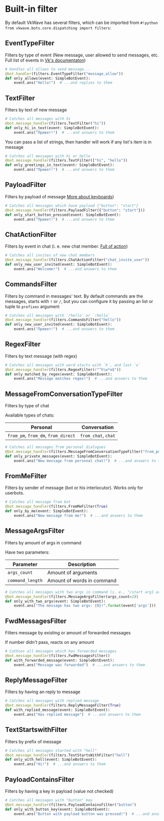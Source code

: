 # Built-in filter

By default VkWave has several filters, which can be imported from `#!python from vkwave.bots.core.dispatching import filters`:

## EventTypeFilter

Filters by type of event (New message, user allowed to send messages, etc. Full list of events in [Vk's documentaton](https://vk.com/dev/groups_events))

``` python hl_lines="2"
# Handles all allows to send message...
@bot.handler(filters.EventTypeFilter("message_allow"))
def only_allows(event: SimpleBotEvent):
    event.ans("Hello!")  # ...and replies to them
```

## TextFilter

Filters by text of new message

``` python hl_lines="2"
# Catches all messages with hi
@bot.message_handler(filters.TextFilter("hi"))
def only_hi_in_text(event: SimpleBotEvent):
    event.ans("Привет!")  # ...and answers to them
```

You can pass a list of strings, then handler will work if any list's item is in message

``` python hl_lines="2"
# Catches all messages with hi or hello
@bot.message_handler(filters.TextFilter(["hi", "hello"))
def only_greetings_in_text(event: SimpleBotEvent):
    event.ans("Привет!")  # ...and answers to them
```

## PayloadFilter

Filters by payload of message [More about keyboards](https://vk.com/dev/bots_docs_3?f=4.%2B%D0%9A%D0%BB%D0%B0%D0%B2%D0%B8%D0%B0%D1%82%D1%83%D1%80%D1%8B%2B%D0%B4%D0%BB%D1%8F%2B%D0%B1%D0%BE%D1%82%D0%BE%D0%B2))

``` python hl_lines="2"
# Catches all messages which have payload {"button": "start"}
@bot.message_handler(filters.PayloadFilter({"button": "start"}))
def only_start_button_pressed(event: SimpleBotEvent):
    event.ans("Привет!")  # ...and answers to them
```


## ChatActionFilter

Filters by event in chat (i. e. new chat member. [Full of  action](https://vk.com/dev/objects/message))
``` python hl_lines="2"
# Catches all invites of new chat members
@bot.message_handler(filters.ChatActionFilter("chat_invite_user"))
def only_new_user_invited(event: SimpleBotEvent):
    event.ans("Welcome!")  # ...and answers to them
```

## CommandsFilter

Filters by command in messages' text. By default commands are the messages, starts with `!` or `/`, but you can configure it by passing an list or tuple to `prefixes` argument

``` python hl_lines="2"
# Catches all messages with `/hello` or `!hello`
@bot.message_handler(filters.CommandsFilter("hello"))
def only_new_user_invited(event: SimpleBotEvent):
    event.ans("Привет!")  # ...and answers to them
```

## RegexFilter

Filters by text message (with regex)
``` python hl_lines="2"
# Catches all messages with word starts with `h`, and last `o`
@bot.message_handler(filters.RegexFilter(r"^h\w*o$"))
def only_matched_by_regex(event: SimpleBotEvent):
    event.ans("Message matches regex!")  # ...and answers to them
```

## MessageFromConversationTypeFilter

Filters by type of chat

Available types of chats:

| Personal                            | Conversation         |
| ----------------------------------- | -------------------- |
| `from_pm`, `from_dm`, `from_direct` | `from_chat`, `chat`  |

``` python hl_lines="2"
# Catches all messages from personal dialogues
@bot.message_handler(filters.MessageFromConversationTypeFilter("from_pm"))
def only_private_messages(event: SimpleBotEvent):
    event.ans("New message from personal chat!")  # ...and answers to them
```

## FromMeFilter

Filters by sender of message (bot or his interlocutor). Works only for userbots.
``` python hl_lines="2"
# Catches all message from bot
@bot.message_handler(filters.FromMeFilter(True)
def only_by_me(event: SimpleBotEvent):
    event.ans("New message from me!")  # ...and answers to them
```

## MessageArgsFilter

Filters by amount of args in command

Have two parameters:

| Parameter        | Description                |
| ---------------- | -------------------------- |
| `args_count`     | Amount of arguments        |
| `command_length` | Amount of words in command |

``` python hl_lines="2"
# Catches all messages with two args in command (i. e., "/start arg1 arg2")
@bot.message_handler(filters.MessageArgsFilter(args_count=2))
def only_with_two_args(event: SimpleBotEvent):
    event.ans("The message has two args: {0}!".format(event['args']))  # ...and answers to them
```

## FwdMessagesFilter

Filters message by existing or amount of forwarded messages

If number didn't pass, reacts on any amount
``` python hl_lines="2"
# Cathces all messages which has forwarded messages
@bot.message_handler(filters.FwdMessagesFilter()
def with_forwarded_message(event: SimpleBotEvent):
    event.ans("Message was forwarded")  # ...and answers to them
```


## ReplyMessageFilter

Filters by having an reply to message

``` python hl_lines="2"
# Catches all messages with replied message
@bot.message_handler(filters.ReplyMessageFilter(True)
def with_replied_message(event: SimpleBotEvent):
    event.ans("Has replied message")  # ...and answers to them
```


## TextStartswithFilter

Filters by prefix of message
``` python hl_lines="2"
# Catches all messages started with "hell"
@bot.message_handler(filters.TextStartsWithFilter("hell")
def only_with_hell(event: SimpleBotEvent):
    event.ans("Hi!")  # ...and answers to them
```


## PayloadContainsFilter

Filters by having a key in payload (value not checked)

``` python hl_lines="2"
# Catches all messages with "button" key
@bot.message_handler(filters.PayloadContainsFilter("button")
def only_with_button_key(event: SimpleBotEvent):
    event.ans("Button with payload button was pressed!")  # ...and answers to them
```
